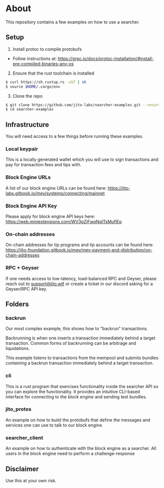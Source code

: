# About
This repository contains a few examples on how to use a searcher.

## Setup
1. Install protoc to compile protobufs
- Follow instructions at: https://grpc.io/docs/protoc-installation/#install-pre-compiled-binaries-any-os
2. Ensure that the rust toolchain is installed
```bash
$ curl https://sh.rustup.rs -sSf | sh
$ source $HOME/.cargo/env
```
3. Clone the repo
```bash
$ git clone https://github.com/jito-labs/searcher-examples.git --recurse-submodules
$ cd searcher-examples
```

## Infrastructure
You will need access to a few things before running these examples.

### Local keypair
This is a locally generated wallet which you will use to sign transactions and pay for transaction fees and tips with.

### Block Engine URLs
A list of our block engine URLs can be found here: https://jito-labs.gitbook.io/mev/systems/connecting/mainnet

### Block Engine API Key
Please apply for block engine API keys here: https://web.miniextensions.com/WV3gZjFwqNqITsMufIEp

### On-chain addresses
On-chain addresses for tip programs and tip accounts can be found here: https://jito-foundation.gitbook.io/mev/mev-payment-and-distribution/on-chain-addresses

### RPC + Geyser
If one needs access to low-latency, load-balanced RPC and Geyser, please reach out to support@jito.wtf or create a ticket in our discord asking for a Geyser/RPC API key.

## Folders

### backrun
Our most complex example, this shows how to "backrun" transactions. 

Backrunning is when one inserts a transaction immediately behind a target transaction. Common forms of backrunning can be arbitrage and liquidations.

This example listens to transactions from the mempool and submits bundles containing a backrun transaction immediately behind a target transaction.

### cli
This is a rust program that exercises functionality inside the searcher API so you can explore the functionality. It provides an intuitive CLI-based interface for connecting to the block engine and sending test bundles.

### jito_protos
An example on how to build the protobufs that define the messages and services one can use to talk to our block engine.

### searcher_client
An example on how to authenticate with the block engine as a searcher. All users in the block engine need to perform a challenge-response 

## Disclaimer
Use this at your own risk.
